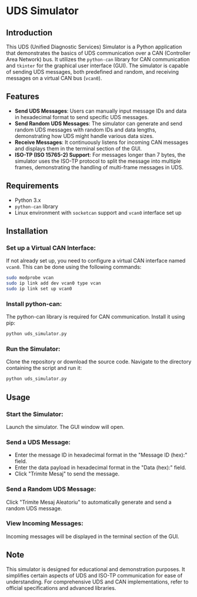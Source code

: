 # UDS Simulator 

## Introduction

This UDS (Unified Diagnostic Services) Simulator is a Python application that demonstrates the basics of UDS communication over a CAN (Controller Area Network) bus. It utilizes the `python-can` library for CAN communication and `tkinter` for the graphical user interface (GUI). The simulator is capable of sending UDS messages, both predefined and random, and receiving messages on a virtual CAN bus (`vcan0`).

## Features

- **Send UDS Messages**: Users can manually input message IDs and data in hexadecimal format to send specific UDS messages.
- **Send Random UDS Messages**: The simulator can generate and send random UDS messages with random IDs and data lengths, demonstrating how UDS might handle various data sizes.
- **Receive Messages**: It continuously listens for incoming CAN messages and displays them in the terminal section of the GUI.
- **ISO-TP (ISO 15765-2) Support**: For messages longer than 7 bytes, the simulator uses the ISO-TP protocol to split the message into multiple frames, demonstrating the handling of multi-frame messages in UDS.

## Requirements

- Python 3.x
- `python-can` library
- Linux environment with `socketcan` support and `vcan0` interface set up

## Installation

### Set up a Virtual CAN Interface:

If not already set up, you need to configure a virtual CAN interface named `vcan0`. This can be done using the following commands:

```bash
sudo modprobe vcan
sudo ip link add dev vcan0 type vcan
sudo ip link set up vcan0
```

### Install python-can:

The python-can library is required for CAN communication. Install it using pip:

```bash
python uds_simulator.py
```

### Run the Simulator:

Clone the repository or download the source code. Navigate to the directory containing the script and run it:

```bash
python uds_simulator.py
```

## Usage

### Start the Simulator:

Launch the simulator. The GUI window will open.

### Send a UDS Message:

- Enter the message ID in hexadecimal format in the "Message ID (hex):" field.
- Enter the data payload in hexadecimal format in the "Data (hex):" field.
- Click "Trimite Mesaj" to send the message.

### Send a Random UDS Message:

Click "Trimite Mesaj Aleatoriu" to automatically generate and send a random UDS message.

### View Incoming Messages:

Incoming messages will be displayed in the terminal section of the GUI.

## Note

This simulator is designed for educational and demonstration purposes. It simplifies certain aspects of UDS and ISO-TP communication for ease of understanding. For comprehensive UDS and CAN implementations, refer to official specifications and advanced libraries.
